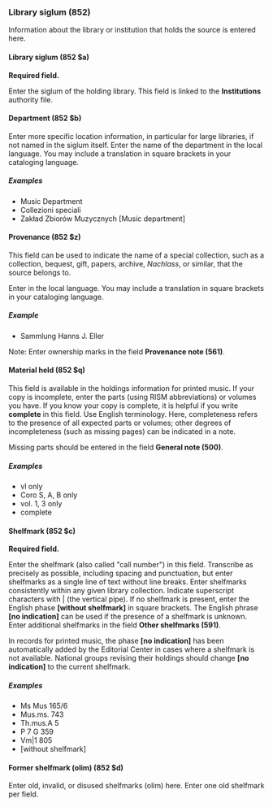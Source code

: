 ### Library siglum (852)

Information about the library or institution that holds the source is entered here.

#### Library siglum (852 $a)

**Required field.**

Enter the siglum of the holding library. This field is linked to the **Institutions** authority file.

#### Department (852 $b)

Enter more specific location information, in particular for large libraries, if not named in the siglum itself. Enter the name of the department in the local language. You may include a translation in square brackets in your cataloging language.

##### Examples

- Music Department
- Collezioni speciali
- Zakład Zbiorów Muzycznych [Music department]

#### Provenance (852 $z)

This field can be used to indicate the name of a special collection, such as a collection, bequest, gift, papers, archive, _Nachlass_, or similar, that the source belongs to.

Enter in the local language. You may include a translation in square brackets in your cataloging language.

##### Example

- Sammlung Hanns J. Eller

Note: Enter ownership marks in the field **Provenance note (561)**.

#### Material held (852 $q)

This field is available in the holdings information for printed music. If your copy is incomplete, enter the parts (using RISM abbreviations) or volumes you have. If you know your copy is complete, it is helpful if you write **complete** in this field. Use English terminology. Here, completeness refers to the presence of all expected parts or volumes; other degrees of incompleteness (such as missing pages) can be indicated in a note.

Missing parts should be entered in the field **General note (500)**.

##### Examples

- vl only
- Coro S, A, B only
- vol. 1, 3 only
- complete

#### Shelfmark (852 $c)

**Required field.**

Enter the shelfmark (also called "call number") in this field. Transcribe as precisely as possible, including spacing and punctuation, but enter shelfmarks as a single line of text without line breaks. Enter shelfmarks consistently within any given library collection. Indicate superscript characters with \| (the vertical pipe). If no shelfmark is present, enter the English phase **[without shelfmark]** in square brackets. The English phrase **[no indication]** can be used if the presence of a shelfmark is unknown. Enter additional shelfmarks in the field **Other shelfmarks (591)**.

In records for printed music, the phase **[no indication]** has been automatically added by the Editorial Center in cases where a shelfmark is not available. National groups revising their holdings should change **[no indication]** to the current shelfmark.

##### Examples

- Ms Mus 165/6
- Mus.ms. 743
- Th.mus.A 5
- P 7 G 359
- Vm\|1 805
- [without shelfmark]

#### Former shelfmark (olim) (852 $d)

Enter old, invalid, or disused shelfmarks (olim) here. Enter one old shelfmark per field.
